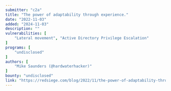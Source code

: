 ```yaml
---
submitter: "c2a"
title: "The power of adaptability through experience."
date: "2022-11-03"
added: "2024-11-03"
description: ""
vulnerabilities: [
    "Lateral movement", "Active Directory Privilege Escalation"
]
programs: [
    "undisclosed"
]
authors: [
    "Mike Saunders (@hardwaterhacker)"
]
bounty: "undisclosed"
link: "https://redsiege.com/blog/2022/11/the-power-of-adaptability-through-experience/"
---
```




